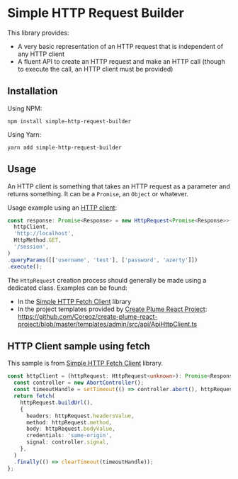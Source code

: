 Simple HTTP Request Builder
===========================

This library provides:
- A very basic representation of an HTTP request that is independent of any HTTP client
- A fluent API to create an HTTP request and make an HTTP call (though to execute the call, an HTTP client must be provided)

Installation
------------
Using NPM:
```
npm install simple-http-request-builder
```

Using Yarn:
```
yarn add simple-http-request-builder
```

Usage
-----
An HTTP client is something that takes an HTTP request as a parameter and returns something.
It can be a `Promise`, an `Object` or whatever.

Usage example using an [HTTP client](#http-client-sample-using-fetch):
```typescript
const response: Promise<Response> = new HttpRequest<Promise<Response>>(
  httpClient,
  'http://localhost',
  HttpMethod.GET,
  '/session',
)
.queryParams([['username', 'test'], ['password', 'azerty']])
.execute();
```

The `HttpRequest` creation process should generally be made using a dedicated class.
Examples can be found:
- In the [Simple HTTP Fetch Client](https://github.com/Coreoz/simple-http-request-builder) library
- In the project templates provided by
[Create Plume React Project](https://github.com/Coreoz/create-plume-react-project):
<https://github.com/Coreoz/create-plume-react-project/blob/master/templates/admin/src/api/ApiHttpClient.ts>

HTTP Client sample using fetch
------------------------------
This sample is from [Simple HTTP Fetch Client](https://github.com/Coreoz/simple-http-request-builder) library.

```typescript
const httpClient = (httpRequest: HttpRequest<unknown>): Promise<Response> => { 
  const controller = new AbortController();
  const timeoutHandle = setTimeout(() => controller.abort(), httpRequest.optionValues.timeoutInMillis);
  return fetch(
    httpRequest.buildUrl(),
    {
      headers: httpRequest.headersValue,
      method: httpRequest.method,
      body: httpRequest.bodyValue,
      credentials: 'same-origin',
      signal: controller.signal,
    },
  )
  .finally(() => clearTimeout(timeoutHandle));
};
```
